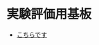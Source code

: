 # 実験評価用基板
* [こちらです](https://github.com/morishin8838/GreenPAK/tree/main/SLG46826G_%E5%AE%9F%E9%A8%93%E8%A9%95%E4%BE%A1%E7%94%A8%E5%9F%BA%E6%9D%BF)

